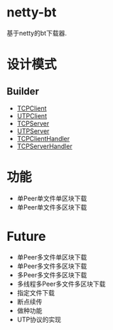 # netty-bt

基于netty的bt下载器.

# 设计模式

## Builder

- [TCPClient](./src/main/java/xyz/zzyitj/nbt/client/TCPClient.java)
- [UTPClient](./src/main/java/xyz/zzyitj/nbt/client/UTPClient.java)
- [TCPServer](./src/main/java/xyz/zzyitj/nbt/server/TCPServer.java)
- [UTPServer](./src/main/java/xyz/zzyitj/nbt/server/UTPServer.java)
- [TCPClientHandler](./src/main/java/xyz/zzyitj/nbt/handler/TCPClientHandler.java)
- [TCPServerHandler](./src/main/java/xyz/zzyitj/nbt/handler/TCPServerHandler.java)

# 功能

- 单Peer单文件单区块下载
- 单Peer单文件多区块下载

# Future

- 单Peer多文件单区块下载
- 单Peer多文件多区块下载
- 多Peer多文件多区块下载
- 多线程多Peer多文件多区块下载
- 指定文件下载
- 断点续传
- 做种功能
- UTP协议的实现